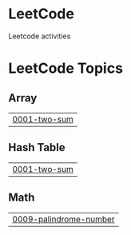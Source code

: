 # LeetCode
Leetcode activities

<!---LeetCode Topics Start-->
# LeetCode Topics
## Array
|  |
| ------- |
| [0001-two-sum](https://github.com/micrabom/LeetCode/tree/master/0001-two-sum) |
## Hash Table
|  |
| ------- |
| [0001-two-sum](https://github.com/micrabom/LeetCode/tree/master/0001-two-sum) |
## Math
|  |
| ------- |
| [0009-palindrome-number](https://github.com/micrabom/LeetCode/tree/master/0009-palindrome-number) |
<!---LeetCode Topics End-->